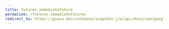 ```yaml
---
title: futures.immediatefuture
permalink: /futures.immediatefuture/
redirect_to: https://guava.dev/releases/snapshot-jre/api/docs/com/google/common/util/concurrent/Futures.html#immediateFuture-V-
---
```

